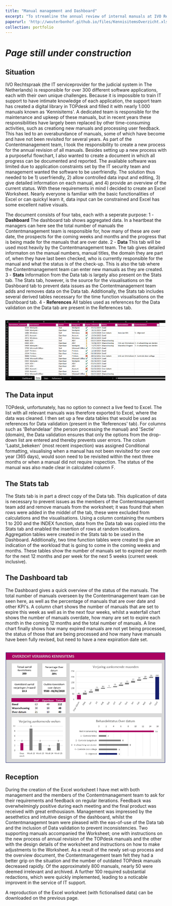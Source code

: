```yaml
---
title: "Manual management and Dashboard"
excerpt: "To streamline the annual review of internal manuals at IVO Rechtspraak, I designed and implemented this worksheet which includes a dynamic dashboard <br/><img src='/images/Kennisitems-Dashboard.png' width='400'>"
paperurl: 'http://wouterbonhof.github.io/files/KennisitemsOverzicht.xlsx'
collection: portfolio
---
```


# _Page still under construction_
## Situation
IVO Rechtspraak (the IT serviceprovider for the judicial system in The Netherlands) is responsible for over 300 different software applications, each with their own unique challenges. Because it is impossible to train IT support to have intimate knowledge of each application, the support team has created a digital library in TOPdesk and filled it with nearly 1.000 manuals known as 'Kennisitems'. A dedicated team is responsible for the maintenance and upkeep of these manuals, but in recent years these responsibilities have largely been replaced by other time-consuming activities, such as creationg new manuals and processing user feedback. This has led to an overabundance of manuals, some of which have become and have not been revisited for several years.
As part of the Contentmanagement team, I took the responsibility to create a new process for the annual revision of all manuals. Besides setting up a new process with a purposeful flowchart, I also wanted to create a document in which all progress can be documented and reported. The available software was limited due to application constraints set by the IT security team and management wanted the software to be userfriendly. The solution thus needed to be 1) userfriendly, 2) allow controlled data input and editing, 3) give detailed information on each manual, and 4) provide an overview of the current status. With these requirements in mind I decided to create an Excel Worksheet. Nearly everyone is familiar with the basic functionalities of Excel or can quickyl learn it, data input can be constrained and Excel has some excellent native visuals.

The document consists of four tabs, each with a seperate purpose:
1 - **Dashboard** The dashboard tab shows aggregated data. In a heartbeat the managers can here see the total number of manuals the Contentmanagement team is responsible for, how many of these are over date, the prospects for the coming weeks and months and the progress that is being made for the manuals that are over date.
2 - **Data** This tab will be used most heavily by the Contentmanagement team. The tab gives detailed informaton on the manual numbers, manual titles, the domain they are part of, when they have last been checked, who is currently responsible for the manual and what the status is of the check-up. This is also the tab where the Contentmanagement team can enter new manuals as they are created.
3 - **Stats** Information from the Data tab is largely also present on the Stats tab. The Stats tab, however, is the source for the visualisations on the Dashboard tab to prevent data issues as the Contentmanagement team adds and removes data on the Data tab. Additionally, the Stats tab includes several derived tables necessary for the time function visualisations on the Dashboard tab.
4 - **References** All tables used as references for the Data validation on the Data tab are present in the References tab.

<br/><img src='/images/Kennisitems-Data.png' width='500'>

## The Data input
TOPdesk, unfortunately, has no option to connect a live feed to Excel. The list with all relevant manuals was therefore exported to Excel, where the data was cleaned. I then set up a few data tables that would be used as references for Data validation (present in the 'References' tab). For columns such as 'Behandelaar' (the person processing the manual) and 'Sectie' (domain), the Data validation ensures that only the options from the drop-down list are entered and thereby prevents user errors. The colum 'Laatst_bekeken' (most recent inspection) was assigned Conditional formatting, visualising when a manual has not been revisited for over one year (365 days), would soon need to be revisited within the next three months or when a manual did not require inspection. The status of the manual was also made clear in calculated column F.

## The Stats tab
The Stats tab is in part a direct copy of the Data tab. This duplication of data is necessary to prevent issues as the members of the Contentmanagement team add and remove manuals from the worksheet; it was found that when rows were added in the middel of the tab, these were excluded from calculations and the visualisations. Using a column containing the numbers 1 to 200 and the INDEX function, data from the Data tab was copied into the Stats tab and enabled the insertion of rows at random locations. 
Aggregation tables were created in the Stats tab to be used in the Dashboard. Additionally, two time function tables were created to give an indication of the workload that is going to come in the coming weeks and months. These tables show the number of manuals set to expired per month for the next 12 months and per week for the next 5 weeks (current week inclusive).

## The Dashboard tab
The Dashboard gives a quick overview of the status of the manuals. The total number of manuals overseen by the Contentmanagement team can be seen here, as well as the percentage of manuals that are over date and other KPI's. A column chart shows the number of manuals that are set to expire this week as well as in the next four weeks, whilst a waterfall chart shows the number of manuals overdate, how many are set to expire each month in the coming 12 months and the total number of manuals. A line chart finally shows how many expired manuals are not yet being processed, the status of those that are being processed and how many have manuals have been fully revised, but need to have a new expiration date set.

<br/><img src='/images/Kennisitems-Dashboard.png' width='500'>

## Reception
During the creation of the Excel worksheet I have met with both management and the members of the Contemtmanagement team to ask for their requirements and feedback on regular iterations. Feedback was overwhelmingly positive during each meeting and the final product was received with great enthousiasm. Management was impressed by the aesethetics and intuitive design of the dashboard, whilst the Contentmanagemnt team were pleased with the eas-of-use of the Data tab and the inclusion of Data validation to prevent inconsistencies. Two supporting manuals accompanied the Worksheet; one with instructions on the new process of annual revision of the TOPdesk manuals and the other with the design details of the worksheet and instructions on how to make adjustments to the Worksheet.
As a result of the newly set-up process and the overview document, the Contentmanagement team felt they had a better grip on the situation and the number of outdated TOPdesk manuals decreased rapidly. Of the approximately 800 manuals, nearly 50 were deemed irrelevant and archived. A further 100 required substantial redactions, which were quickly implemented, leading to a noticable improvent in the service of IT support.

A reproduction of the Excel worksheet (with fictionalised data) can be downloaded on the previous page.
